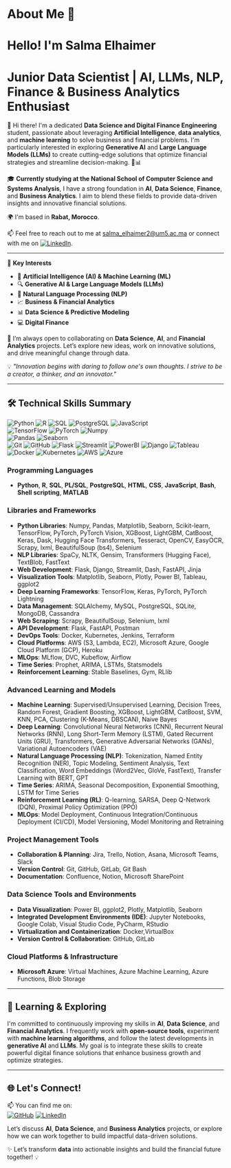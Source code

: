 # About Me 👋  
Hello! I'm **Salma Elhaimer**  
============================  

**Junior Data Scientist | AI, LLMs, NLP, Finance & Business Analytics Enthusiast**  
======================================================  

👋 Hi there! I'm a dedicated **Data Science and Digital Finance Engineering** student, passionate about leveraging **Artificial Intelligence**, **data analytics**, and **machine learning** to solve business and financial problems. I'm particularly interested in exploring **Generative AI** and **Large Language Models (LLMs)** to create cutting-edge solutions that optimize financial strategies and streamline decision-making. 🚀📊

🎓 **Currently studying at the National School of Computer Science and Systems Analysis**, I have a strong foundation in **AI**, **Data Science**, **Finance**, and **Business Analytics**. I aim to blend these fields to provide data-driven insights and innovative financial solutions. 

🌍 I'm based in **Rabat, Morocco**.

📫 Feel free to reach out to me at [salma_elhaimer2@um5.ac.ma](mailto:salma_elhaimer2@um5.ac.ma) or connect with me on [![LinkedIn](https://img.shields.io/badge/-LinkedIn-blue?style=flat&logo=Linkedin&logoColor=white)](https://www.linkedin.com/in/salma-elhaimer-b06550244/).

---

🧠 **Key Interests**  
- 🤖 **Artificial Intelligence (AI) & Machine Learning (ML)**  
- 🔍 **Generative AI & Large Language Models (LLMs)**  
- 💬 **Natural Language Processing (NLP)**  
- 📈 **Business & Financial Analytics**  
- 📊 **Data Science & Predictive Modeling**  
- 💻 **Digital Finance**  

🤝 I’m always open to collaborating on **Data Science**, **AI**, and **Financial Analytics** projects. Let’s explore new ideas, work on innovative solutions, and drive meaningful change through data.

💡 *"Innovation begins with daring to follow one's own thoughts. I strive to be a creator, a thinker, and an innovator."*

---


## 🛠️ Technical Skills Summary

![Python](https://img.shields.io/badge/-Python-3776AB?style=flat&logo=python&logoColor=white) 
![R](https://img.shields.io/badge/-R-276DC3?style=flat&logo=r&logoColor=white)
![SQL](https://img.shields.io/badge/-SQL-4479A1?style=flat&logo=MySQL&logoColor=white) 
![PostgreSQL](https://img.shields.io/badge/-PostgreSQL-4169E1?style=flat&logo=PostgreSQL&logoColor=white) 
![JavaScript](https://img.shields.io/badge/-JavaScript-F7DF1E?style=flat&logo=JavaScript&logoColor=black)  
![TensorFlow](https://img.shields.io/badge/-TensorFlow-FF6F00?style=flat&logo=TensorFlow&logoColor=white)
![PyTorch](https://img.shields.io/badge/-PyTorch-EE4C2C?style=flat&logo=PyTorch&logoColor=white)
![Numpy](https://img.shields.io/badge/-NumPy-013243?style=flat&logo=NumPy&logoColor=white)  
![Pandas](https://img.shields.io/badge/-Pandas-150458?style=flat&logo=pandas&logoColor=white)
![Seaborn](https://img.shields.io/badge/-Seaborn-3776AB?style=flat&logo=seaborn&logoColor=white)  
![Git](https://img.shields.io/badge/-Git-F05032?style=flat&logo=git&logoColor=white) 
![GitHub](https://img.shields.io/badge/-GitHub-181717?style=flat&logo=github&logoColor=white)
![Flask](https://img.shields.io/badge/-Flask-000000?style=flat&logo=flask&logoColor=white)
![Streamlit](https://img.shields.io/badge/-Streamlit-FF4B4B?style=flat&logo=streamlit&logoColor=white)
![PowerBI](https://img.shields.io/badge/-Power%20BI-F2C811?style=flat&logo=powerbi&logoColor=black)
![Django](https://img.shields.io/badge/-Django-092E20?style=flat&logo=django&logoColor=white)
![Tableau](https://img.shields.io/badge/-Tableau-E97627?style=flat&logo=tableau&logoColor=white)
![Docker](https://img.shields.io/badge/-Docker-2496ED?style=flat&logo=docker&logoColor=white)
![Kubernetes](https://img.shields.io/badge/-Kubernetes-326CE5?style=flat&logo=kubernetes&logoColor=white)
![AWS](https://img.shields.io/badge/-AWS-FF9900?style=flat&logo=amazonaws&logoColor=white)
![Azure](https://img.shields.io/badge/-Azure-0078D4?style=flat&logo=microsoftazure&logoColor=white)

### **Programming Languages**
- **Python**, **R**, **SQL**, **PL/SQL**, **PostgreSQL**, **HTML**, **CSS**, **JavaScript**, **Bash**, **Shell scripting**, **MATLAB**

### **Libraries and Frameworks**
- **Python Libraries**: Numpy, Pandas, Matplotlib, Seaborn, Scikit-learn, TensorFlow, PyTorch, PyTorch Vision, XGBoost, LightGBM, CatBoost, Keras, Dask, Hugging Face Transformers, Tesseract, OpenCV, EasyOCR, Scrapy, lxml, BeautifulSoup (bs4), Selenium
- **NLP Libraries**: SpaCy, NLTK, Gensim, Transformers (Hugging Face), TextBlob, FastText
- **Web Development**: Flask, Django, Streamlit, Dash, FastAPI, Jinja
- **Visualization Tools**: Matplotlib, Seaborn, Plotly, Power BI, Tableau, ggplot2
- **Deep Learning Frameworks**: TensorFlow, Keras, PyTorch, PyTorch Lightning
- **Data Management**: SQLAlchemy, MySQL, PostgreSQL, SQLite, MongoDB, Cassandra
- **Web Scraping**: Scrapy, BeautifulSoup, Selenium, lxml
- **API Development**: Flask, FastAPI, Postman
- **DevOps Tools**: Docker, Kubernetes, Jenkins, Terraform
- **Cloud Platforms**: AWS (S3, Lambda, EC2), Microsoft Azure, Google Cloud Platform (GCP), Heroku
- **MLOps**: MLflow, DVC, Kubeflow, Airflow
- **Time Series**: Prophet, ARIMA, LSTMs, Statsmodels
- **Reinforcement Learning**: Stable Baselines, Gym, RLlib

### **Advanced Learning and Models**
- **Machine Learning**: Supervised/Unsupervised Learning, Decision Trees, Random Forest, Gradient Boosting, XGBoost, LightGBM, CatBoost, SVM, KNN, PCA, Clustering (K-Means, DBSCAN), Naive Bayes
- **Deep Learning**: Convolutional Neural Networks (CNN), Recurrent Neural Networks (RNN), Long Short-Term Memory (LSTM), Gated Recurrent Units (GRU), Transformers, Generative Adversarial Networks (GANs), Variational Autoencoders (VAE)
- **Natural Language Processing (NLP)**: Tokenization, Named Entity Recognition (NER), Topic Modeling, Sentiment Analysis, Text Classification, Word Embeddings (Word2Vec, GloVe, FastText), Transfer Learning with BERT, GPT
- **Time Series**: ARIMA, Seasonal Decomposition, Exponential Smoothing, LSTM for Time Series
- **Reinforcement Learning (RL)**: Q-learning, SARSA, Deep Q-Network (DQN), Proximal Policy Optimization (PPO)
- **MLOps**: Model Deployment, Continuous Integration/Continuous Deployment (CI/CD), Model Versioning, Model Monitoring and Retraining

### **Project Management Tools**
- **Collaboration & Planning**: Jira, Trello, Notion, Asana, Microsoft Teams, Slack
- **Version Control**: Git, GitHub, GitLab, Git Bash
- **Documentation**: Confluence, Notion, Microsoft SharePoint

### **Data Science Tools and Environments**
- **Data Visualization**: Power BI, ggplot2, Plotly, Matplotlib, Seaborn
- **Integrated Development Environments (IDE)**: Jupyter Notebooks, Google Colab, Visual Studio Code, PyCharm, RStudio
- **Virtualization and Containerization**: Docker,VirtualBox
- **Version Control & Collaboration**: GitHub, GitLab

### **Cloud Platforms & Infrastructure**
- **Microsoft Azure**: Virtual Machines, Azure Machine Learning, Azure Functions, Blob Storage
---
## 🌱 Learning & Exploring  

I'm committed to continuously improving my skills in **AI**, **Data Science**, and **Financial Analytics**. I frequently work with **open-source tools**, experiment with **machine learning algorithms**, and follow the latest developments in **generative AI** and **LLMs**. My goal is to integrate these skills to create powerful digital finance solutions that enhance business growth and optimize strategies.

---

## 🌐 Let's Connect!  

📫 You can find me on:  
[![GitHub](https://img.shields.io/badge/-GitHub-181717?style=flat&logo=github&logoColor=white)](https://github.com/elhaimersalma) 
[![LinkedIn](https://img.shields.io/badge/-LinkedIn-blue?style=flat&logo=Linkedin&logoColor=white)](https://www.linkedin.com/in/salma-elhaimer-b06550244/)  

Let’s discuss **AI**, **Data Science**, and **Business Analytics** projects, or explore how we can work together to build impactful data-driven solutions.

✨ Let’s transform **data** into actionable insights and build the financial future together! 💡
